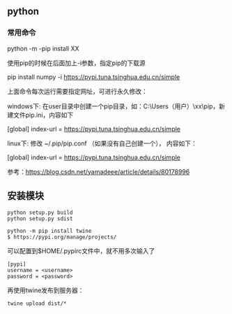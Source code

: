 ## python ##

### 常用命令 ###

  python -m -pip install XX

使用pip的时候在后面加上-i参数，指定pip的下载源

  pip install numpy -i https://pypi.tuna.tsinghua.edu.cn/simple

上面命令每次运行需要指定网址，可进行永久修改：

windows下: 在user目录中创建一个pip目录，如：C:\Users（用户）\xx\pip，新建文件pip.ini，内容如下

  [global]
  index-url = https://pypi.tuna.tsinghua.edu.cn/simple

linux下: 修改 ~/.pip/pip.conf （如果没有自己创建一个）， 内容如下：

  [global]
  index-url = https://pypi.tuna.tsinghua.edu.cn/simple

参考：https://blog.csdn.net/yamadeee/article/details/80178996

## 安装模块 ##

    python setup.py build
    python setup.py sdist

    python -m pip install twine
    $ https://pypi.org/manage/projects/

可以配置到$HOME/.pypirc文件中，就不用多次输入了

    [pypi]
    username = <username>
    password = <password>


再使用twine发布到服务器：

    twine upload dist/*

